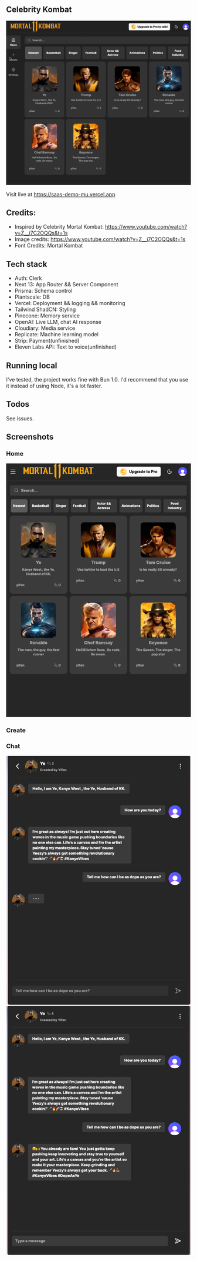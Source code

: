 ## Celebrity Kombat

![](public/readme-images/chat.gif)

Visit live at https://saas-demo-mu.vercel.app

## Credits:

- Inspired by Celebrity Mortal Kombat: https://www.youtube.com/watch?v=Z__i7C2OQQs&t=1s
- Image credits: https://www.youtube.com/watch?v=Z__i7C2OQQs&t=1s
- Font Credits: Mortal Kombat

## Tech stack

- Auth: Clerk
- Next 13: App Router && Server Component
- Prisma: Schema control
- Plantscale: DB
- Vercel: Deployment && logging && monitoring
- Tailwind ShadCN: Styling
- Pinecone: Memory service
- OpenAI: Live LLM, chat AI response
- Cloudiary: Media service
- Replicate: Machine learning model
- Strip: Payment(unfinished)
- Eleven Labs API: Text to voice(unfinished)

## Running local

I've tested, the project works fine with Bun 1.0. I'd recommend that you use it instead of using Node, it's a lot faster.

## Todos

See issues.

## Screenshots

### Home

![home](public/readme-images/home.png)

### Create

### Chat

![Chat](public/readme-images/chat-in-response.png)
![Chat](public/readme-images/chat.png)
